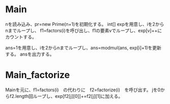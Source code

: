 # Main
nを読み込み、pr=new Prime(n+1)を初期化する。
int[] expを用意し、iを2からnまでループし、
f1=factors(i)を呼び出し、f1の要素vでループし、exp[v]++にカウントする。

ans=1を用意し、iを2からnまでループし、ans=modmul(ans, exp[i]+1)を更新する。
ansを出力する。

# Main\_factorize
Mainを元に、f1=factors(i)　の代わりに　f2=factorize(i)　を呼び出す。
jを0からf2.length回ループし、exp[f2[j][0]]+=f2[j][1]に加える。

